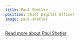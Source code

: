 ```yaml
---
title: Paul Shetler
position: Chief Digital Officer
image: paul-shetler
---
```


[Read more about Paul Shetler](/who-we-are/leadership/)
